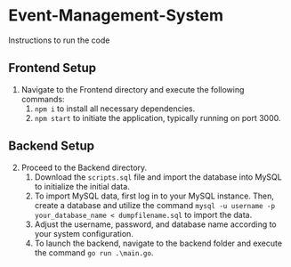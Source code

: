 # Event-Management-System

Instructions to run the code

## Frontend Setup
1. Navigate to the Frontend directory and execute the following commands:
   1. `npm i` to install all necessary dependencies.
   2. `npm start` to initiate the application, typically running on port 3000.

## Backend Setup
2. Proceed to the Backend directory.
   1. Download the `scripts.sql` file and import the database into MySQL to initialize the initial data.
   2. To import MySQL data, first log in to your MySQL instance. Then, create a database and utilize the command `mysql -u username -p your_database_name < dumpfilename.sql` to import the data.
   3. Adjust the username, password, and database name according to your system configuration.
   4. To launch the backend, navigate to the backend folder and execute the command `go run .\main.go`. 
   

